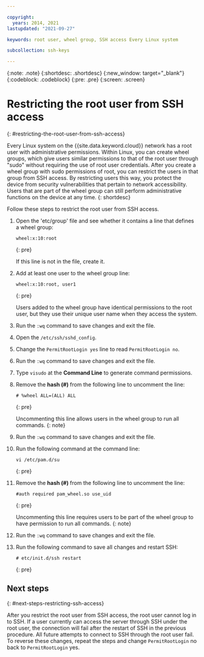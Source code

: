 ```yaml
---

copyright:
  years: 2014, 2021
lastupdated: "2021-09-27"

keywords: root user, wheel group, SSH access Every Linux system

subcollection: ssh-keys

---
```


{:note: .note}
{:shortdesc: .shortdesc}
{:new_window: target="_blank"}
{:codeblock: .codeblock}
{:pre: .pre}
{:screen: .screen}

# Restricting the root user from SSH access
{: #restricting-the-root-user-from-ssh-access}

Every Linux system on the {{site.data.keyword.cloud}} network has a root user with administrative permissions. Within Linux, you can create wheel groups, which give users similar permissions to that of the root user through "sudo" without requiring the use of root user credentials. After you create a wheel group with sudo permissions of root, you can restrict the users in that group from SSH access. By restricting users this way, you protect the device from security vulnerabilities that pertain to network accessibility. Users that are part of the wheel group can still perform administrative functions on the device at any time.
{: shortdesc}

Follow these steps to restrict the root user from SSH access.

1. Open the 'etc/group' file and see whether it contains a line that defines a wheel group:

   ```
   wheel:x:10:root
   ```
   {: pre}
   
   If this line is not in the file, create it.

2. Add at least one user to the wheel group line:

   ```
   wheel:x:10:root, user1
   ```
   {: pre}
   
   Users added to the wheel group have identical permissions to the root user, but they use their unique user name when they access the system.

3. Run the `:wq` command to save changes and exit the file.

4. Open the `/etc/ssh/sshd_config`.

5. Change the `PermitRootLogin yes` line to read `PermitRootLogin no`.

6. Run the `:wq` command to save changes and exit the file.

7. Type `visudo` at the **Command Line** to generate command permissions.

8. Remove the **hash (#)** from the following line to uncomment the line:

   ```
   # %wheel ALL=(ALL) ALL
   ```
   {: pre}
   
   Uncommenting this line allows users in the wheel group to run all commands.
   {: note}

9. Run the `:wq` command to save changes and exit the file.

10. Run the following command at the command line:

    ```
    vi /etc/pam.d/su
    ```
    {: pre}

11. Remove the **hash (#)** from the following line to uncomment the line:

    ```
    #auth required pam_wheel.so use_uid
    ```
    {: pre}
   
    Uncommenting this line requires users to be part of the wheel group to have permission to run all commands.
    {: note}
   
12. Run the `:wq` command to save changes and exit the file.

13. Run the following command to save all changes and restart SSH:

    ```
    # etc/init.d/ssh restart
    ```
    {: pre}

## Next steps
{: #next-steps-restricting-ssh-access}

After you restrict the root user from SSH access, the root user cannot log in to SSH. If a user currently can access the server through SSH under the root user, the connection will fail after the restart of SSH in the previous procedure. All future attempts to connect to SSH through the root user fail. To reverse these changes, repeat the steps and change `PermitRootLogin` no back to `PermitRootLogin` yes.
